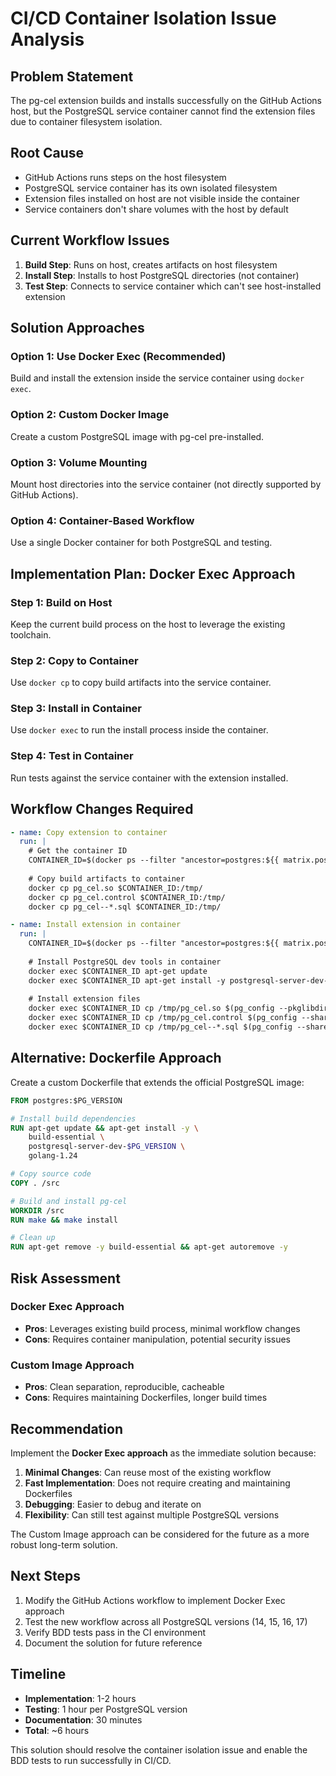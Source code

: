 # CI/CD Container Isolation Issue Analysis

## Problem Statement
The pg-cel extension builds and installs successfully on the GitHub Actions host, but the PostgreSQL service container cannot find the extension files due to container filesystem isolation.

## Root Cause
- GitHub Actions runs steps on the host filesystem
- PostgreSQL service container has its own isolated filesystem
- Extension files installed on host are not visible inside the container
- Service containers don't share volumes with the host by default

## Current Workflow Issues
1. **Build Step**: Runs on host, creates artifacts on host filesystem
2. **Install Step**: Installs to host PostgreSQL directories (not container)
3. **Test Step**: Connects to service container which can't see host-installed extension

## Solution Approaches

### Option 1: Use Docker Exec (Recommended)
Build and install the extension inside the service container using `docker exec`.

### Option 2: Custom Docker Image
Create a custom PostgreSQL image with pg-cel pre-installed.

### Option 3: Volume Mounting
Mount host directories into the service container (not directly supported by GitHub Actions).

### Option 4: Container-Based Workflow
Use a single Docker container for both PostgreSQL and testing.

## Implementation Plan: Docker Exec Approach

### Step 1: Build on Host
Keep the current build process on the host to leverage the existing toolchain.

### Step 2: Copy to Container
Use `docker cp` to copy build artifacts into the service container.

### Step 3: Install in Container
Use `docker exec` to run the install process inside the container.

### Step 4: Test in Container
Run tests against the service container with the extension installed.

## Workflow Changes Required

```yaml
- name: Copy extension to container
  run: |
    # Get the container ID
    CONTAINER_ID=$(docker ps --filter "ancestor=postgres:${{ matrix.postgres-version }}" --format "{{.ID}}")
    
    # Copy build artifacts to container
    docker cp pg_cel.so $CONTAINER_ID:/tmp/
    docker cp pg_cel.control $CONTAINER_ID:/tmp/
    docker cp pg_cel--*.sql $CONTAINER_ID:/tmp/

- name: Install extension in container
  run: |
    CONTAINER_ID=$(docker ps --filter "ancestor=postgres:${{ matrix.postgres-version }}" --format "{{.ID}}")
    
    # Install PostgreSQL dev tools in container
    docker exec $CONTAINER_ID apt-get update
    docker exec $CONTAINER_ID apt-get install -y postgresql-server-dev-${{ matrix.postgres-version }}
    
    # Install extension files
    docker exec $CONTAINER_ID cp /tmp/pg_cel.so $(pg_config --pkglibdir)/
    docker exec $CONTAINER_ID cp /tmp/pg_cel.control $(pg_config --sharedir)/extension/
    docker exec $CONTAINER_ID cp /tmp/pg_cel--*.sql $(pg_config --sharedir)/extension/
```

## Alternative: Dockerfile Approach

Create a custom Dockerfile that extends the official PostgreSQL image:

```dockerfile
FROM postgres:$PG_VERSION

# Install build dependencies
RUN apt-get update && apt-get install -y \
    build-essential \
    postgresql-server-dev-$PG_VERSION \
    golang-1.24

# Copy source code
COPY . /src

# Build and install pg-cel
WORKDIR /src
RUN make && make install

# Clean up
RUN apt-get remove -y build-essential && apt-get autoremove -y
```

## Risk Assessment

### Docker Exec Approach
- **Pros**: Leverages existing build process, minimal workflow changes
- **Cons**: Requires container manipulation, potential security issues

### Custom Image Approach  
- **Pros**: Clean separation, reproducible, cacheable
- **Cons**: Requires maintaining Dockerfiles, longer build times

## Recommendation

Implement the **Docker Exec approach** as the immediate solution because:

1. **Minimal Changes**: Can reuse most of the existing workflow
2. **Fast Implementation**: Does not require creating and maintaining Dockerfiles
3. **Debugging**: Easier to debug and iterate on
4. **Flexibility**: Can still test against multiple PostgreSQL versions

The Custom Image approach can be considered for the future as a more robust long-term solution.

## Next Steps

1. Modify the GitHub Actions workflow to implement Docker Exec approach
2. Test the new workflow across all PostgreSQL versions (14, 15, 16, 17)
3. Verify BDD tests pass in the CI environment
4. Document the solution for future reference

## Timeline

- **Implementation**: 1-2 hours
- **Testing**: 1 hour per PostgreSQL version
- **Documentation**: 30 minutes
- **Total**: ~6 hours

This solution should resolve the container isolation issue and enable the BDD tests to run successfully in CI/CD.
